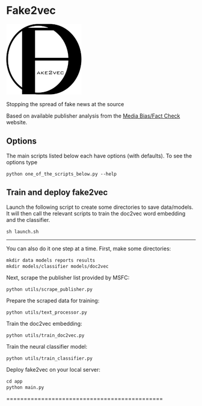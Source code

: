 # Fake2vec

<img src="app/static/logo_transparent.png" alt="drawing" width="200"/>

Stopping the spread of fake news at the source

Based on available publisher analysis from the [Media Bias/Fact Check](http://www.mediabiasfactcheck.com) website.


Options
-----------------------------------------------------------------------------------------------
The main scripts listed below each have options (with defaults). To see the options type

```
python one_of_the_scripts_below.py --help
```

Train and deploy fake2vec
-----------------------------------------------------------------------------------------------
Launch the following script to create some directories to save data/models. It will then call the relevant scripts to train the doc2vec word embedding and the classifier.

```
sh launch.sh
```
-----------------------------------------------------------------------------------------------
You can also do it one step at a time. First, make some directories:

```
mkdir data models reports results
mkdir models/classifier models/doc2vec
```

Next, scrape the publisher list provided by MSFC:

```
python utils/scrape_publisher.py
```

Prepare the scraped data for training:

```
python utils/text_processor.py
```

Train the doc2vec embedding:

```
python utils/train_doc2vec.py
```

Train the neural classifier model:

```
python utils/train_classifier.py
```

Deploy fake2vec on your local server:

```
cd app
python main.py
```
=============================================
